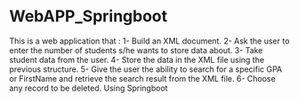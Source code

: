 # WebAPP_Springboot
This is a web application that :
1- Build an XML document. 
2- Ask the user to enter the number of students s/he wants to store data about. 
3- Take student data from the user. 
4- Store the data in the XML file using the previous structure.
5- Give the user the ability to search for a specific GPA or FirstName and retrieve the search result from the XML file. 
6- Choose any record to be deleted. 
Using Springboot
